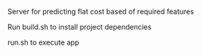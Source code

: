Server for predicting flat cost based of required features

Run build.sh to install project dependencies

run.sh to execute app
